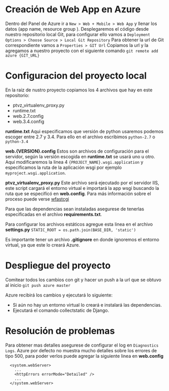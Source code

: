 # Creación de Web App en Azure
Dentro del Panel de Azure ir a `New > Web + Mobile > Web App` y llenar los datos (app name, resource group ).
Desplegaremos el código desde nuestro repositorio local Git, para configurar ello vamos a 
`Deployment Options > Choose Source > Local Git Repository` 
Para obtener la url de Git correspondiente vamos a 
`Properties > GIT Url`
Copiamos la url y la agregamos a nuestro proyecto con el siguiente comando 
`git remote add azure {GIT_URL}`

# Configuracion del proyecto local
En la raiz de nustro proyecto copiamos los 4 archivos que hay en este repositorio:
* ptvz_virtualenv_proxy.py
* runtime.txt
* web.2.7.config
* web.3.4.config

**runtime.txt**
Aqui especificamos que versión de python usaremos podemos escoger entre 2.7 y 3.4. Para ello en el archivo escribimos `python-2.7` o `python-3.4`

**web.{VERSION}.config**
Estos son archivos de configuración para el servidor, según la versión escogida en **runtime.txt** se usará uno u otro. Aquí modificaremos la linea 4 `{PROJECT_NAME}.wsgi.application` y especificamos la ruta de la aplicación wsgi por ejemplo `myproject.wsgi.application`.

**ptvz_virtualenv_proxy.py**
Este archivo será ejecutado por el servidor IIS, este script cargará el entorno virtual e importará la app wsgi buscando la ruta que se especifícó en **web.config**. Para más información sobre el proceso puede verse [wfastcgi](https://pypi.python.org/pypi/wfastcgi "wfastcgi")

Para que las dependencias sean instaladas asegurese de tenerlas especificadas en el archivo **requirements.txt**.

Para configurar los archivos estáticos agregue esta linea en el archivo **settings.py** 
`STATIC_ROOT = os.path.join(BASE_DIR, 'static')`

Es importante tener un archivo **.gitignore** en donde ignoremos el entorno virtual, ya que este lo creará Azure.

# Despliegue del proyecto
Comitear todos los cambios con git y hacer un push a la url que se obtuvo al inicio 
`git push azure master`

Azure recibirá los cambios y ejecutará lo siguiente:
* Si aún no hay un entorno virtual lo creará e instalará las dependencias.
* Ejecutará el comando collectstatic de Django.

# Resolución de problemas
Para obtener mas detalles asegurese de configurar el log en `Diagnostics Logs`. Azure por defecto no muestra mucho detalles sobre los errores de tipo 500, para poder verlos puede agregar la siguiente linea en **web.config**
```
  <system.webServer>
    ...
    <httpErrors errorMode="Detailed" />
    ...
  </system.webServer>
```